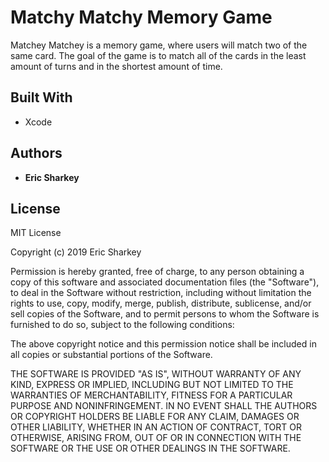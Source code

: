 # Matchy Matchy Memory Game

Matchey Matchey is a memory game, where users will match two of the same card. The goal of the game is to match all of the cards in the least amount of turns and in the shortest amount of time.

## Built With

* Xcode

## Authors

* **Eric Sharkey**

## License

MIT License

Copyright (c) 2019 Eric Sharkey

Permission is hereby granted, free of charge, to any person obtaining a copy of this software and associated documentation files (the "Software"), to deal in the Software without restriction, including without limitation the rights to use, copy, modify, merge, publish, distribute, sublicense, and/or sell copies of the Software, and to permit persons to whom the Software is furnished to do so, subject to the following conditions:

The above copyright notice and this permission notice shall be included in all copies or substantial portions of the Software.

THE SOFTWARE IS PROVIDED "AS IS", WITHOUT WARRANTY OF ANY KIND, EXPRESS OR IMPLIED, INCLUDING BUT NOT LIMITED TO THE WARRANTIES OF MERCHANTABILITY, FITNESS FOR A PARTICULAR PURPOSE AND NONINFRINGEMENT. IN NO EVENT SHALL THE AUTHORS OR COPYRIGHT HOLDERS BE LIABLE FOR ANY CLAIM, DAMAGES OR OTHER LIABILITY, WHETHER IN AN ACTION OF CONTRACT, TORT OR OTHERWISE, ARISING FROM, OUT OF OR IN CONNECTION WITH THE SOFTWARE OR THE USE OR OTHER DEALINGS IN THE SOFTWARE.
